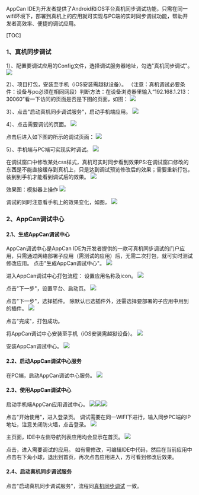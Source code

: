 ﻿AppCan IDE为开发者提供了Android和iOS平台真机同步调试功能，只需在同一wifi环境下，部署到真机上的应用就可实现与PC端的实时同步调试功能，帮助开发者高效率、便捷的调试应用。

[TOC]

### 1、真机同步调试
1）、配置要调试应用的Config文件，选择调试服务器地址，勾选"真机同步调试"。
![](http://newdocx.appcan.cn/docximg/161721g2014u11v4n.png)

2）、项目打包，安装至手机（iOS安装需越狱设备）。
（注意：真机调试必要条件：设备与pc必须在相同网段）判断方法：在设备浏览器里输入“192.168.1.213：30060”看一下访问的页面是否是下图的页面，如图：
![](http://newdocx.appcan.cn/docximg/161948h2014r11q4f.jpg)

3）、点击"启动真机同步调试服务"，启动手机端应用。
![](http://newdocx.appcan.cn/docximg/144535y2015g5u29g.png)

4）、点击需要调试的页面。
![](http://newdocx.appcan.cn/docximg/144549q2015k5q29o.png)

点击后进入如下图的所示的调试页面：
![](http://newdocx.appcan.cn/docximg/132340m2015f1g28g.jpg)

5）、手机端与PC端可实现实时调试。
![](http://newdocx.appcan.cn/docximg/143608i2015a5g29y.png)

在调试窗口中修改某处css样式，真机可实时同步看到效果PS:在调试窗口修改的东西是不能直接缓存到真机上，只是达到调试预览修改后的效果；需要重新打包，装到到手机才能看到调试后的效果。
![](http://newdocx.appcan.cn/docximg/143713x2015q5x29m.png)

效果图：模拟器上操作
![](http://newdocx.appcan.cn/docximg/132243x2014n10w12b.jpg)

调试的同时注意看手机上的效果变化，如图，
![](http://newdocx.appcan.cn/docximg/101315v2014m10e12k.png)

### 2、AppCan调试中心
#### 2.1、生成AppCan调试中心
AppCan调试中心是AppCan IDE为开发者提供的一款可真机同步调试的门户应用，只需通过网络部署子应用（需测试的应用）后，无需二次打包，就可实时测试修改应用。
点击"生成AppCan调试中心"。
![](http://newdocx.appcan.cn/docximg/172432g2014f9v22q.jpg)

进入AppCan调试中心打包流程：
设置应用名称及icon。
![](http://newdocx.appcan.cn/docximg/135924g2014d9p23z.jpg)

点击"下一步"，设置平台、启动页。
![](http://newdocx.appcan.cn/docximg/135935z2014q9y23y.jpg)

点击"下一步"，选择插件。
除默认已选插件外，还需选择要部署的子应用中用到的插件。
![](http://newdocx.appcan.cn/docximg/135945q2014p9p23p.jpg)

点击"完成"，打包成功。

将AppCan调试中心安装至手机（iOS安装需越狱设备）。
![](http://newdocx.appcan.cn/docximg/140004q2014r9u23v.jpg)

安装AppCan调试中心。
![](http://newdocx.appcan.cn/docximg/172749n2014w9d22h.jpg)

#### 2.2、启动AppCan调试中心服务
在PC端，启动AppCan调试中心服务。
![](http://newdocx.appcan.cn/docximg/172824f2014g9n22g.jpg)

#### 2.3、使用AppCan调试中心
启动手机端AppCan应用调试中心。
![](http://newdocx.appcan.cn/docximg/103623g2014l10s12b.jpg)![](http://newdocx.appcan.cn/docximg/103636e2014n10i12k.jpg)![](http://newdocx.appcan.cn/docximg/103651w2014y10c12m.jpg)

点击"开始使用"，进入登录页。
调试需要在同一WIFI下进行，输入同步PC端的IP地址，注意关闭防火墙，点击登录。
![](http://newdocx.appcan.cn/docximg/173259p2014e9p22n.jpg)

主页面，IDE中左侧导航列表应用均会显示在首页。
![](http://newdocx.appcan.cn/docximg/103941l2014m10y12c.jpg)

点击，进入需要调试的应用。
如有需修改，可编辑IDE中代码，然后在当前应用中点击右下角小球，退出到首页，再次点击应用进入，方可看到修改后效果。

#### 2.4、启动真机同步调试服务
点击"启动真机同步调试服务"，流程同[真机同步调试](#1、真机同步调试) 一致。